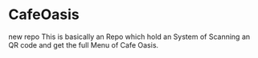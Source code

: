 # CafeOasis
new repo
This is basically an Repo which hold an System of Scanning an QR code and get the full Menu of Cafe Oasis.
